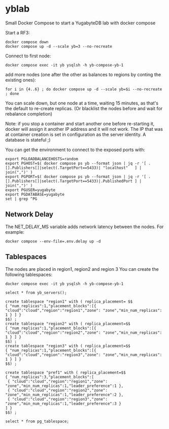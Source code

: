# yblab
Small Docker Compose to start a YugabyteDB lab with docker compose

Start a RF3:
```
docker compose down
docker compose up -d --scale yb=3 --no-recreate
```

Connect to first node:
```
docker compose exec -it yb ysqlsh -h yb-compose-yb-1
```

add more nodes (one after the other as balances to regions by conting the existing ones):

```
for i in {4..6} ; do docker compose up -d --scale yb=$i --no-recreate ; done
```

You can scale down, but one node at a time, waiting 15 minutes, as that's the default to re-create replicas. 
(Or blacklist the nodes before and wait for rebalance completion)

Note: if you stop a container and start another one before re-starting it, docker will assign it another IP address and it will not work. The IP that was at container creation is set in configuration as the server identity. A database is stateful ;) 

You can get the environment to connect to the exposed ports with:
```
export PGLOADBALANCEHOSTS=random
export PGHOST=$( docker compose ps yb --format json | jq -r '[ .[].Publishers[]|select(.TargetPort==5433)| "localhost"   ] | join(",")' )
export PGPORT=$( docker compose ps yb --format json | jq -r '[ .[].Publishers[]|select(.TargetPort==5433)|.PublishedPort ] | join(",")' )
export PGUSER=yugabyte
export PGDATABASE=yugabyte
set | grep ^PG
```

## Network Delay
The NET_DELAY_MS variable adds network latency between the nodes. For example:
```
docker compose --env-file=.env.delay up -d
```

## Tablespaces
The nodes are placed in region1, region2 and region 3
You can create the following tablespaces:
```
docker compose exec -it yb ysqlsh -h yb-compose-yb-1

select * from yb_servers();

create tablespace "region1" with ( replica_placement= $$
{ "num_replicas":1,"placement_blocks":[{ "cloud":"cloud","region":"region1","zone": "zone","min_num_replicas": 1 } ] }
$$) ;
create tablespace "region2" with ( replica_placement=$$
{ "num_replicas":1,"placement_blocks":[{ "cloud":"cloud","region":"region2","zone": "zone","min_num_replicas": 1 } ] }
$$) ;
create tablespace "region3" with ( replica_placement=$$
{ "num_replicas":1,"placement_blocks":[{ "cloud":"cloud","region":"region3","zone": "zone","min_num_replicas": 1 } ] }
$$) ;

create tablespace "pref1" with ( replica_placement=$$
{ "num_replicas":3,"placement_blocks":[
 { "cloud":"cloud","region":"region1","zone": "zone","min_num_replicas":1,"leader_preference":1 },
 { "cloud":"cloud","region":"region2","zone": "zone","min_num_replicas":1,"leader_preference":2 },
 { "cloud":"cloud","region":"region3","zone": "zone","min_num_replicas":1,"leader_preference":3 }
] }
$$) ;

select * from pg_tablespace;

```
